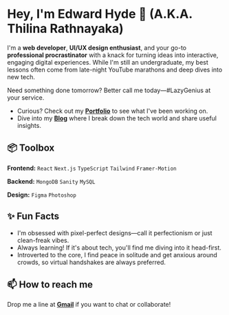 # Hey, I'm Edward Hyde 👋 (A.K.A. Thilina Rathnayaka)

I'm a **web developer**, **UI/UX design enthusiast**, and your go-to **professional procrastinator** with a knack for turning ideas into interactive, engaging digital experiences. While I'm still an undergraduate, my best lessons often come from late-night YouTube marathons and deep dives into new tech.

Need something done tomorrow? Better call me today—#LazyGenius at your service.

- Curious? Check out my [**Portfolio**](https://thilina.dev/) to see what I've been working on.
- Dive into my [**Blog**](https://blog.thilina.dev/) where I break down the tech world and share useful insights.

## 📦 Toolbox

**Frontend:** `React` `Next.js` `TypeScript` `Tailwind` `Framer-Motion`

**Backend:** `MongoDB` `Sanity` `MySQL`

**Design:** `Figma` `Photoshop`

## ✨ Fun Facts

- I'm obsessed with pixel-perfect designs—call it perfectionism or just clean-freak vibes.
- Always learning! If it's about tech, you'll find me diving into it head-first.
- Introverted to the core, I find peace in solitude and get anxious around crowds, so virtual handshakes are always preferred.

## 📫 How to reach me

Drop me a line at [**Gmail**](mailto:edwardhyde20126@gmail.com) if you want to chat or collaborate!
